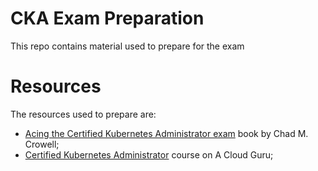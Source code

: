 # CKA Exam Preparation

This repo contains material used to prepare for the exam

# Resources

The resources used to prepare are:

- [Acing the Certified Kubernetes Administrator exam]() book by Chad M. Crowell;
- [Certified Kubernetes Administrator](https://learn.acloud.guru/course/certified-kubernetes-administrator/dashboard) course on A Cloud Guru;
